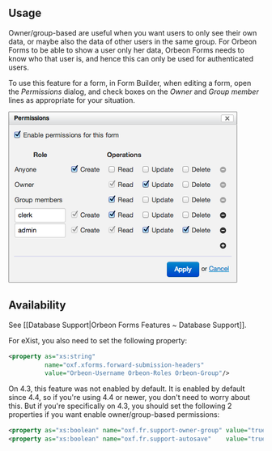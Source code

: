 ## Usage

Owner/group-based are useful when you want users to only see their own data, or maybe also the data of other users in the same group. For Orbeon Forms to be able to show a user only her data, Orbeon Forms needs to know who that user is, and hence this can only be used for authenticated users.

To use this feature for a form, in Form Builder, when editing a form, open the *Permissions* dialog, and check boxes on the *Owner* and *Group member* lines as appropriate for your situation.

![Permissions dialog](images/fr-permissions-dialog.png)

## Availability

See [[Database Support|Orbeon Forms Features ~ Database Support]].

For eXist, you also need to set the following property:

```xml
<property as="xs:string"
          name="oxf.xforms.forward-submission-headers"
          value="Orbeon-Username Orbeon-Roles Orbeon-Group"/>
```
On 4.3, this feature was not enabled by default. It is enabled by default since 4.4, so if you're using 4.4 or newer, you don't need to worry about this. But if you're specifically on 4.3, you should set the following 2 properties if you want enable owner/group-based permissions:

```xml
<property as="xs:boolean" name="oxf.fr.support-owner-group" value="true"/>
<property as="xs:boolean" name="oxf.fr.support-autosave"    value="true"/>
```
